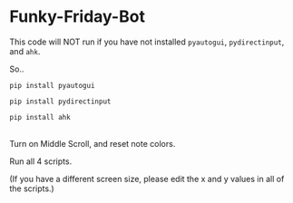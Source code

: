 # Funky-Friday-Bot

This code will NOT run if you have not installed `pyautogui`, `pydirectinput`, and `ahk`.

So..

`pip install pyautogui`

`pip install pydirectinput`

`pip install ahk`

<br>
Turn on Middle Scroll, and reset note colors.

Run all 4 scripts.

(If you have a different screen size, please edit the x and y values in all of the scripts.)
